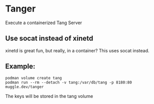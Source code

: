 # Tanger

Execute a containerized Tang Server

## Use socat instead of xinetd

xinetd is great fun, but really, in a container? This uses socat instead.

## Example:

```
podman volume create tang
podman run --rm --detach -v tang:/var/db/tang -p 8180:80 muggle.dev/tanger
```

The keys will be stored in the tang volume
